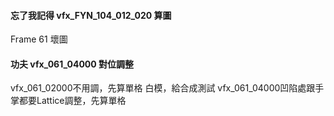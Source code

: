 #### 忘了我記得 vfx_FYN_104_012_020 算圖
Frame 61 壞圖

#### 功夫 vfx_061_04000 對位調整
vfx_061_02000不用調，先算單格 白模，給合成測試
vfx_061_04000凹陷處跟手掌都要Lattice調整，先算單格
